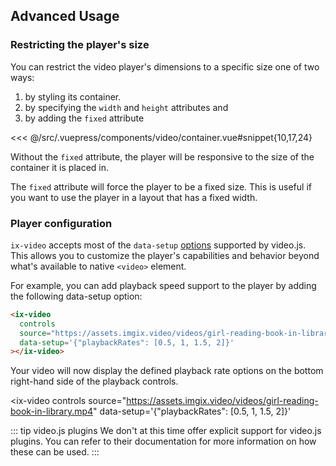 ## Advanced Usage

### Restricting the player's size

You can restrict the video player's dimensions to a specific size one of two ways:

1. by styling its container.
2. by specifying the `width` and `height` attributes and
3. by adding the `fixed` attribute

<<< @/src/.vuepress/components/video/container.vue#snippet{10,17,24}

Without the `fixed` attribute, the player will be responsive to the size of the container it is placed in.

The `fixed` attribute will force the player to be a fixed size. This is useful if you want to use the player in a layout that has a fixed width.

<video-container></video-container>

### Player configuration

`ix-video` accepts most of the `data-setup`
[options](https://videojs.com/guides/options) supported by video.js. This allows
you to customize the player's capabilities and behavior beyond what's available
to native `<video>` element.

For example, you can add playback speed support to the player by adding the
following data-setup option:

```html
<ix-video
  controls
  source="https://assets.imgix.video/videos/girl-reading-book-in-library.mp4"
  data-setup='{"playbackRates": [0.5, 1, 1.5, 2]}'
></ix-video>
```

Your video will now display the defined playback rate options on the bottom
right-hand side of the playback controls.

<ix-video
controls
source="https://assets.imgix.video/videos/girl-reading-book-in-library.mp4"
data-setup='{"playbackRates": [0.5, 1, 1.5, 2]}'

> </ix-video>

::: tip video.js plugins
We don't at this time offer explicit support for video.js plugins. You can refer
to their documentation for more information on how these can be used.
:::
